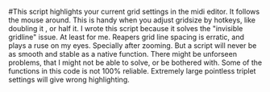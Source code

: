 #This script highlights your current grid settings in the midi editor. 
It follows the mouse around. 
This is handy when you adjust gridsize by hotkeys, like doubling it , or half it.
I wrote this script because it solves the "invisible gridline" issue. At least for me.
Reapers grid line spacing is erratic, and plays a ruse on my eyes. Specially after zooming.
But a script will never be as smooth and stable as a native function. 
There might be unforseen problems, that I might not be able to solve, or be bothered with.
Some of the functions in this code is not 100% reliable. 
Extremely large pointless triplet settings will give wrong highlighting.
